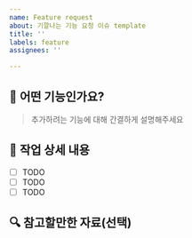 ```yaml
---
name: Feature request
about: 기깔나는 기능 요청 이슈 template
title: ''
labels: feature
assignees: ''

---
```


## 👀 어떤 기능인가요? 

> 추가하려는 기능에 대해 간결하게 설명해주세요

## 📝 작업 상세 내용 

- [ ] TODO
- [ ] TODO
- [ ] TODO

## 🔍 참고할만한 자료(선택)
